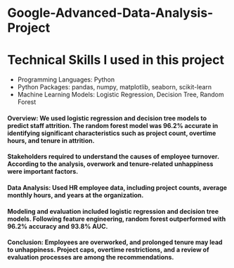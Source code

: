 # Google-Advanced-Data-Analysis-Project
# Technical Skills I used in this project
* Programming Languages: Python
* Python Packages: pandas, numpy, matplotlib, seaborn, scikit-learn
* Machine Learning Models: Logistic Regression, Decision Tree, Random Forest
#### Overview: We used logistic regression and decision tree models to predict staff attrition.  The random forest model was 96.2% accurate in identifying significant characteristics such as project count, overtime hours, and tenure in attrition.

#### Stakeholders required to understand the causes of employee turnover.  According to the analysis, overwork and tenure-related unhappiness were important factors.

#### Data Analysis: Used HR employee data, including project counts, average monthly hours, and years at the organization.

#### Modeling and evaluation included logistic regression and decision tree models.  Following feature engineering, random forest outperformed with 96.2% accuracy and 93.8% AUC.

#### Conclusion: Employees are overworked, and prolonged tenure may lead to unhappiness.  Project caps, overtime restrictions, and a review of evaluation processes are among the recommendations.
